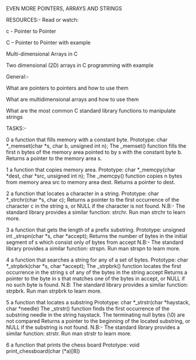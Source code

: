 EVEN MORE POINTERS, ARRAYS AND STRINGS

RESOURCES:-
Read or watch:

c - Pointer to Pointer

C – Pointer to Pointer with example

Multi-dimensional Arrays in C

Two dimensional (2D) arrays in C programming with example


General:-

What are pointers to pointers and how to use them

What are multidimensional arrays and how to use them

What are the most common C standard library functions to manipulate strings

TASKS:-

0  a function that fills memory with a constant byte. 
	Prototype: char *_memset(char *s, char b, unsigned int n);
	The _memset() function fills the first n bytes of the memory area pointed to by s with the constant byte b.
	Returns a pointer to the memory area s.

1 a function that copies memory area.
	Prototype: char *_memcpy(char *dest, char *src, unsigned int n);
	The _memcpy() function copies n bytes from memory area src to memory area dest.
	Returns a pointer to dest.

2  a function that locates a character in a string.
	Prototype: char *_strchr(char *s, char c);
	Returns a pointer to the first occurrence of the character c in the string s, or NULL if the character is not found.
	N.B:- The standard library provides a similar function: strchr. Run man strchr to learn more.

3 a function that gets the length of a prefix substring.
	Prototype: unsigned int _strspn(char *s, char *accept);
	Returns the number of bytes in the initial segment of s which consist only of bytes from accept
	N.B:- The standard library provides a similar function: strspn. Run man strspn to learn more.

4 a function that searches a string for any of a set of bytes.
	Prototype: char *_strpbrk(char *s, char *accept);
	The _strpbrk() function locates the first occurrence in the string s of any of the bytes in the string accept
	Returns a pointer to the byte in s that matches one of the bytes in accept, or NULL if no such byte is found.
	N.B: The standard library provides a similar function: strpbrk. Run man strpbrk to learn more.

5 a function that locates a substring
	Prototype: char *_strstr(char *haystack, char *needle)
	The _strstr() function finds the first occurrence of the substring needle in the string haystack. The terminating null bytes (\0) are not compared
	Returns a pointer to the beginning of the located substring, or NULL if the substring is not found.
	N.B:- The standard library provides a similar function: strstr. Run man strstr to learn more.


6 a function that prints the chess board
	Prototype: void print_chessboard(char (*a)[8])
